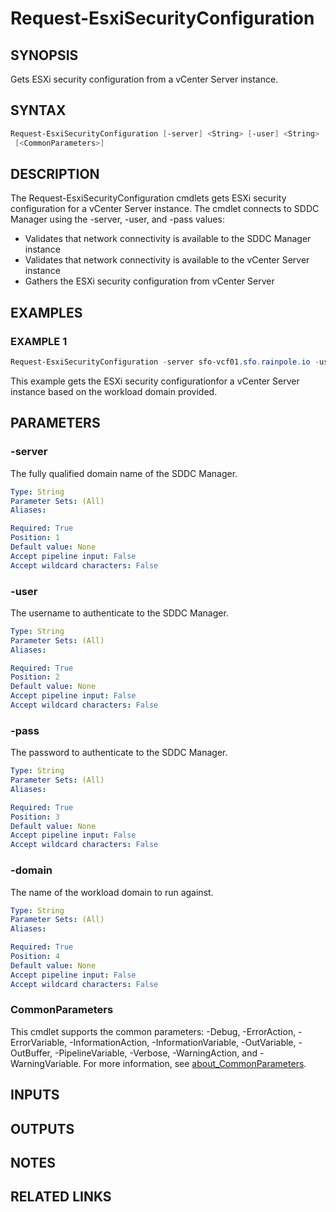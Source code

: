 # Request-EsxiSecurityConfiguration

## SYNOPSIS

Gets ESXi security configuration from a vCenter Server instance.

## SYNTAX

```powershell
Request-EsxiSecurityConfiguration [-server] <String> [-user] <String> [-pass] <String> [-domain] <String>
 [<CommonParameters>]
```

## DESCRIPTION

The Request-EsxiSecurityConfiguration cmdlets gets ESXi security configuration for a vCenter Server instance.
The cmdlet connects to SDDC Manager using the -server, -user, and -pass values:

- Validates that network connectivity is available to the SDDC Manager instance
- Validates that network connectivity is available to the vCenter Server instance
- Gathers the ESXi security configuration from vCenter Server

## EXAMPLES

### EXAMPLE 1

```powershell
Request-EsxiSecurityConfiguration -server sfo-vcf01.sfo.rainpole.io -user admin@local -pass VMw@re1!VMw@re1! -domain sfo-m01
```

This example gets the ESXi security configurationfor a vCenter Server instance based on the workload domain provided.

## PARAMETERS

### -server

The fully qualified domain name of the SDDC Manager.

```yaml
Type: String
Parameter Sets: (All)
Aliases:

Required: True
Position: 1
Default value: None
Accept pipeline input: False
Accept wildcard characters: False
```

### -user

The username to authenticate to the SDDC Manager.

```yaml
Type: String
Parameter Sets: (All)
Aliases:

Required: True
Position: 2
Default value: None
Accept pipeline input: False
Accept wildcard characters: False
```

### -pass

The password to authenticate to the SDDC Manager.

```yaml
Type: String
Parameter Sets: (All)
Aliases:

Required: True
Position: 3
Default value: None
Accept pipeline input: False
Accept wildcard characters: False
```

### -domain

The name of the workload domain to run against.

```yaml
Type: String
Parameter Sets: (All)
Aliases:

Required: True
Position: 4
Default value: None
Accept pipeline input: False
Accept wildcard characters: False
```

### CommonParameters

This cmdlet supports the common parameters: -Debug, -ErrorAction, -ErrorVariable, -InformationAction, -InformationVariable, -OutVariable, -OutBuffer, -PipelineVariable, -Verbose, -WarningAction, and -WarningVariable. For more information, see [about_CommonParameters](http://go.microsoft.com/fwlink/?LinkID=113216).

## INPUTS

## OUTPUTS

## NOTES

## RELATED LINKS
